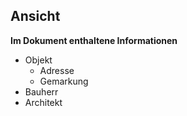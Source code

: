 ## Ansicht 
 
**Im Dokument enthaltene Informationen**
- Objekt
    -  Adresse
    -  Gemarkung
- Bauherr
- Architekt
